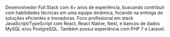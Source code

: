 <p>Desenvolvedor Full Stack com 4+ anos de experiência, buscando contribuir com habilidades técnicas em uma equipe dinâmica, focando na entrega de soluções eficientes e inovadoras. Foco profissional em stack JavaScript/TypeScript com React, React Native, Nest, e bancos de dados MySQL e/ou PostgreSQL. Também possui experiência com PHP 7 e Laravel.</p>
